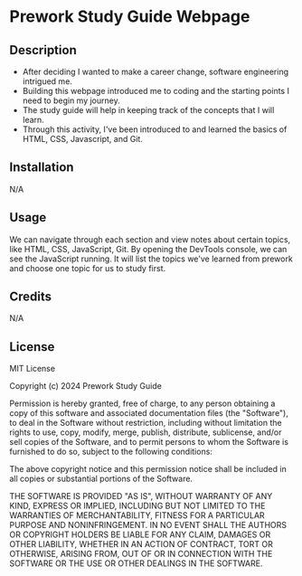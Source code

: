 # Prework Study Guide Webpage

## Description

- After deciding I wanted to make a career change, software engineering intrigued me.
- Building this webpage introduced me to coding and the starting points I need to begin my journey.
- The study guide will help in keeping track of the concepts that I will learn.
- Through this activity, I've been introduced to and learned the basics of HTML, CSS, Javascript, and Git.

## Installation

N/A

## Usage

We can navigate through each section and view notes about certain topics, like HTML, CSS, JavaScript, Git. By opening the DevTools console, we can see the JavaScript running. It will list the topics we've learned from prework and choose one topic for us to study first.

## Credits

N/A

## License

MIT License

Copyright (c) 2024 Prework Study Guide

Permission is hereby granted, free of charge, to any person obtaining a copy
of this software and associated documentation files (the "Software"), to deal
in the Software without restriction, including without limitation the rights
to use, copy, modify, merge, publish, distribute, sublicense, and/or sell
copies of the Software, and to permit persons to whom the Software is
furnished to do so, subject to the following conditions:

The above copyright notice and this permission notice shall be included in all
copies or substantial portions of the Software.

THE SOFTWARE IS PROVIDED "AS IS", WITHOUT WARRANTY OF ANY KIND, EXPRESS OR
IMPLIED, INCLUDING BUT NOT LIMITED TO THE WARRANTIES OF MERCHANTABILITY,
FITNESS FOR A PARTICULAR PURPOSE AND NONINFRINGEMENT. IN NO EVENT SHALL THE
AUTHORS OR COPYRIGHT HOLDERS BE LIABLE FOR ANY CLAIM, DAMAGES OR OTHER
LIABILITY, WHETHER IN AN ACTION OF CONTRACT, TORT OR OTHERWISE, ARISING FROM,
OUT OF OR IN CONNECTION WITH THE SOFTWARE OR THE USE OR OTHER DEALINGS IN THE
SOFTWARE.